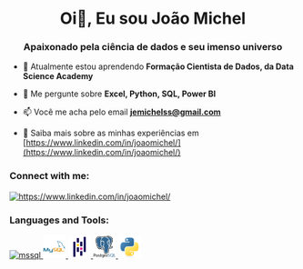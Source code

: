 <h1 align="center">Oi👋, Eu sou João Michel</h1>
<h3 align="center">Apaixonado pela ciência de dados e seu imenso universo</h3>

- 🌱 Atualmente estou aprendendo **Formação Cientista de Dados, da Data Science Academy**

- 💬 Me pergunte sobre **Excel, Python, SQL, Power BI**

- 📫 Você me acha pelo email **jemichelss@gmail.com**

- 📄 Saiba mais sobre as minhas experiências em [https://www.linkedin.com/in/joaomichel/](https://www.linkedin.com/in/joaomichel/)

<h3 align="left">Connect with me:</h3>
<p align="left">
<a href="https://linkedin.com/in/https://www.linkedin.com/in/joaomichel/" target="blank"><img align="center" src="https://raw.githubusercontent.com/rahuldkjain/github-profile-readme-generator/master/src/images/icons/Social/linked-in-alt.svg" alt="https://www.linkedin.com/in/joaomichel/" height="30" width="40" /></a>
</p>

<h3 align="left">Languages and Tools:</h3>
<p align="left"> <a href="https://www.microsoft.com/en-us/sql-server" target="_blank" rel="noreferrer"> <img src="https://www.svgrepo.com/show/303229/microsoft-sql-server-logo.svg" alt="mssql" width="40" height="40"/> </a> <a href="https://www.mysql.com/" target="_blank" rel="noreferrer"> <img src="https://raw.githubusercontent.com/devicons/devicon/master/icons/mysql/mysql-original-wordmark.svg" alt="mysql" width="40" height="40"/> </a> <a href="https://pandas.pydata.org/" target="_blank" rel="noreferrer"> <img src="https://raw.githubusercontent.com/devicons/devicon/2ae2a900d2f041da66e950e4d48052658d850630/icons/pandas/pandas-original.svg" alt="pandas" width="40" height="40"/> </a> <a href="https://www.postgresql.org" target="_blank" rel="noreferrer"> <img src="https://raw.githubusercontent.com/devicons/devicon/master/icons/postgresql/postgresql-original-wordmark.svg" alt="postgresql" width="40" height="40"/> </a> <a href="https://www.python.org" target="_blank" rel="noreferrer"> <img src="https://raw.githubusercontent.com/devicons/devicon/master/icons/python/python-original.svg" alt="python" width="40" height="40"/> </a> </p>


<!---

- 👋 Hi, I’m @JEMichels
- 👀 I’m interested in Data Science, data analytics, Python, Azure, Databricks, Machine Learning
- 🌱 I’m currently learning Data Science
- 💞️ I’m looking to collaborate on Data Science
- 📫 How to reach me https://www.linkedin.com/in/joaomichel/


JEMichels/JEMichels is a ✨ special ✨ repository because its `README.md` (this file) appears on your GitHub profile.
You can click the Preview link to take a look at your changes.
--->
